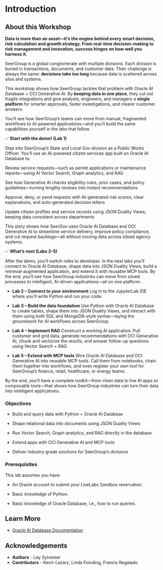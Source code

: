 # Introduction

## About this Workshop

**Data is more than an asset—it’s the engine behind every smart decision, risk calculation and growth strategy. From real-time decision-making to risk management and innovation, success hinges on how well you harness it.**

SeerGroup is a global conglomerate with multiple divisions. Each division is buried in transactions, documents, and customer data. Their challenge is always the same: **decisions take too long** because data is scattered across silos and systems.

This workshop shows how SeerGroup tackles that problem with Oracle AI Database + OCI Generative AI. By **keeping data in one place**, they cut out fragile integrations and give analysts, engineers, and managers a **single platform** for smarter approvals, faster investigations, and clearer customer answers.

You’ll see how SeerGroup’s teams can move from manual, fragmented workflows to AI-powered applications—and you’ll build the same capabilities yourself in the labs that follow.


✅ **Start with the demo! (Lab 1)**

Step into SeerGroup’s State and Local Gov division as a Public Works Officer. You’ll use an AI-powered citizen services app built on Oracle AI Database to:

Review service requests—such as permit applications or maintenance reports—using AI Vector Search, Graph analytics, and RAG

See how Generative AI checks eligibility rules, prior cases, and policy guidelines—turning lengthy reviews into instant recommendations

Approve, deny, or pend requests with AI-generated risk scores, clear explanations, and auto-generated decision letters

Update citizen profiles and service records using JSON Duality Views, keeping data consistent across departments

This story shows how SeerGov uses Oracle AI Database and OCI Generative AI to streamline service delivery, improve policy compliance, and cut request backlogs—all without moving data across siloed agency systems.


✅ **What’s next (Labs 2–5)**

After the demo, you’ll switch roles to developer. In the next labs you’ll connect to Oracle AI Database, shape data into JSON Duality Views, build a retrieval-augmented application, and extend it with reusable MCP tools. By the end, you’ll see how SeerGroup industries can move from siloed processes to intelligent, AI-driven applications—all on one platform.

* **Lab 2 – Connect to your environment**
Log in to the JupyterLab IDE where you’ll write Python and run your code.

* **Lab 3 – Build the data foundation**
Use Python with Oracle AI Database to create tables, shape them into JSON Duality Views, and interact with them using both SQL and MongoDB-style syntax—laying the groundwork for AI workflows across SeerGroup.

* **Lab 4 – Implement RAG**
Construct a working AI application. Pull customer and grid data, generate recommendations with OCI Generative AI, chunk and vectorize the results, and answer follow-up questions using Vector Search + RAG.

* **Lab 5 – Extend with MCP tools**
Wire Oracle AI Database and OCI Generative AI into reusable MCP tools. Call them from notebooks, chain them together into workflows, and even register your own tool for SeerGroup’s finance, retail, healthcare, or energy teams.

By the end, you’ll have a complete toolkit—from clean data to live AI apps to composable tools—that shows how SeerGroup industries can turn their data into intelligent applications.

### Objectives

* Build and query data with Python + Oracle AI Database

* Shape relational data into documents using JSON Duality Views

* Run Vector Search, Graph analytics, and RAG directly in the database

* Extend apps with OCI Generative AI and MCP tools

* Deliver industry-grade solutions for SeerGroup’s divisions

### Prerequisites

This lab assumes you have:

* An Oracle account to submit your LiveLabs Sandbox reservation.

* Basic knowledge of Python.

* Basic knowledge of Oracle Database, i.e., how to run queries.

## Learn More

* [Oracle AI Database Documentation](https://docs.oracle.com/en/database/oracle/oracle-database/23/)

## Acknowledgements
* **Authors** - Ley Sylvester
* **Contributors** - Kevin Lazarz, Linda Foinding, Francis Regalado